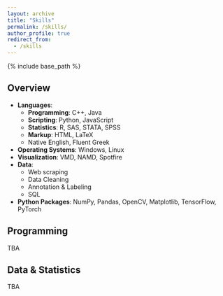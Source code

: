 ```yaml
---
layout: archive
title: "Skills"
permalink: /skills/
author_profile: true
redirect_from:
  - /skills
---
```


{% include base_path %}
  
Overview
------

* **Languages**:
  * **Programming**: C++, Java
  * **Scripting**: Python, JavaScript
  * **Statistics**: R, SAS, STATA, SPSS
  * **Markup**: HTML, LaTeX
  * Native English, Fluent Greek
* **Operating Systems**: Windows, Linux
* **Visualization**: VMD, NAMD, Spotfire
* **Data**:
  * Web scraping
  * Data Cleaning
  * Annotation & Labeling
  * SQL
* **Python Packages**: NumPy, Pandas, OpenCV, Matplotlib, TensorFlow, PyTorch

  
Programming
------

TBA

Data & Statistics
------

TBA
